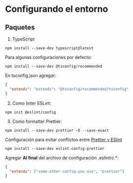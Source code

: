 # Configurando el entorno

## Paquetes

1. TypeScript

```shell
npm install --save-dev typescript@latest
```

Para algunas configuraciones por defecto:

```shell
npm install --save-dev @tsconfig/recommended
```

En tsconfig.json agregar:

```json
{
  "extends": "extends": "@tsconfig/recommended/tsconfig"
}
```

2. Como linter ESLint:

```shell
npm init @eslint/config
```

3. Como formatter Prettier:

```shell
npm install --save-dev prettier -D --save-exact
```

Configuración para evitar conflictos entre [Prettier y ESlint](https://github.com/prettier/eslint-config-prettier)

```shell
npm install --save-dev eslint-config-prettier
```

Agregar **Al final** del archivo de configuración .eslintrc.\*:

```json
{
  "extends": ["some-other-config-you-use", "prettier"]
}
```
